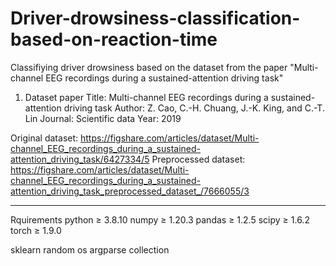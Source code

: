 # Driver-drowsiness-classification-based-on-reaction-time
Classifiying driver drowsiness based on the dataset from the paper "Multi-channel EEG recordings during a sustained-attention driving task"

1. Dataset paper
Title: Multi-channel EEG recordings during a sustained-attention driving task
Author: Z. Cao, C.-H. Chuang, J.-K. King, and C.-T. Lin
Journal: Scientific data
Year: 2019

Original dataset: https://figshare.com/articles/dataset/Multi-channel_EEG_recordings_during_a_sustained-attention_driving_task/6427334/5
Preprocessed dataset: https://figshare.com/articles/dataset/Multi-channel_EEG_recordings_during_a_sustained-attention_driving_task_preprocessed_dataset_/7666055/3

-------------------
Rquirements
python ≥ 3.8.10
numpy ≥ 1.20.3
pandas ≥ 1.2.5
scipy ≥ 1.6.2
torch ≥ 1.9.0

sklearn 
random
os
argparse
collection
